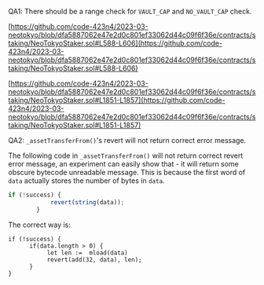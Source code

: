 QA1: There should be a range check for ``VAULT_CAP`` and ``NO_VAULT_CAP`` check.

[https://github.com/code-423n4/2023-03-neotokyo/blob/dfa5887062e47e2d0c801ef33062d44c09f6f36e/contracts/staking/NeoTokyoStaker.sol#L588-L606](https://github.com/code-423n4/2023-03-neotokyo/blob/dfa5887062e47e2d0c801ef33062d44c09f6f36e/contracts/staking/NeoTokyoStaker.sol#L588-L606)

[https://github.com/code-423n4/2023-03-neotokyo/blob/dfa5887062e47e2d0c801ef33062d44c09f6f36e/contracts/staking/NeoTokyoStaker.sol#L1851-L1857](https://github.com/code-423n4/2023-03-neotokyo/blob/dfa5887062e47e2d0c801ef33062d44c09f6f36e/contracts/staking/NeoTokyoStaker.sol#L1851-L1857)

QA2: ``_assetTransferFrom()``'s revert will not return correct error message.

The following code in ``_assetTransferFrom()`` will not return correct revert error message, an experiment can easily show that - it will return some obscure bytecode unreadable message. This is because the first word of ``data`` actually stores the number of bytes in ``data``.

```javascript
if (!success) {
			revert(string(data));
		}
```

The correct way is: 
```
if (!success) {
      if(data.length > 0) {
           let len :=  mload(data)
           revert(add(32, data), len);
      }     
}
```
